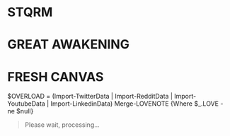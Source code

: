 # STQRM
# GREAT AWAKENING
# FRESH CANVAS

$OVERLOAD = (Import-TwitterData | Import-RedditData | Import-YoutubeData | Import-LinkedinData) Merge-LOVENOTE {Where $_.LOVE -ne $null}
> Please wait, processing...
